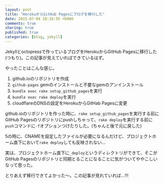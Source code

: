 ```yaml
---
layout: post
title: "HerokuからGitHub Pagesにブログを移行した"
date: 2015-07-04 18:16:55 +0900
comments: true
sharing: true
published: true
categories: [blog, jekyll]
---
```


Jekyllとoctopressで作っているブログをHerokuからGitHub Pagesに移行した(つもり)。この記事が見えていればできているはず。
<!-- more -->

やったことはこんな感じ。

1. github.ioのリポジトリを作成
2. `github-pages` gemのインストールと不要なgemのアンインストール
3. `bundle exec rake setup_github_pages`を実行
4. `bundle exec rake deploy`を実行
5. cloudflareのDNSの設定をHerokuからGitHab Pagesに変更

github.ioのリポジトリを作った時に、`rake setup_github_pages`を実行する前にGitHub Pagesのリポジトリにpushしちゃって、`rake deploy`を実行する前に`push`コマンドに`-f`オプションつけたりした。(ちゃんと後で元に戻した)


5の時に、CNAMEを設定したファイルが必要になるんだけど、プロジェクトホーム直下において`rake deploy`しても反映されない...


実は、プロジェクトホーム直下に`_deploy`というディレクトリができて、そこがGitHub Pagesのリポジトリと同期とることになることに気がついてややこしいなって思った。


とりあえず移行できてよかった〜。この記事が見れていれば...!!!

